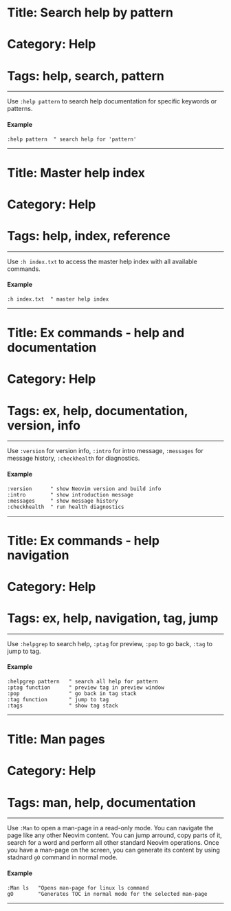 # Title: Search help by pattern
# Category: Help
# Tags: help, search, pattern
---
Use `:help pattern` to search help documentation for specific keywords or patterns.

#### Example

```vim
:help pattern  " search help for 'pattern'
```
***
# Title: Master help index
# Category: Help
# Tags: help, index, reference
---
Use `:h index.txt` to access the master help index with all available commands.

#### Example

```vim
:h index.txt  " master help index
```
***
# Title: Ex commands - help and documentation
# Category: Help
# Tags: ex, help, documentation, version, info
---
Use `:version` for version info, `:intro` for intro message, `:messages` for message history, `:checkhealth` for diagnostics.

#### Example

```vim
:version      " show Neovim version and build info
:intro        " show introduction message
:messages     " show message history
:checkhealth  " run health diagnostics
```
***
# Title: Ex commands - help navigation
# Category: Help
# Tags: ex, help, navigation, tag, jump
---
Use `:helpgrep` to search help, `:ptag` for preview, `:pop` to go back, `:tag` to jump to tag.

#### Example

```vim
:helpgrep pattern   " search all help for pattern
:ptag function      " preview tag in preview window
:pop                " go back in tag stack
:tag function       " jump to tag
:tags               " show tag stack
```
***
# Title: Man pages
# Category: Help
# Tags: man, help, documentation
---
Use `:Man` to open a man-page in a read-only mode. You can navigate the page like any other Neovim content. You can jump arround, copy parts of it, search for a word and perform all other standard Neovim operations. Once you have a man-page on the screen, you can generate its content by using stadnard `gO` command in normal mode.

#### Example

```vim
:Man ls   "Opens man-page for linux ls command
gO        "Generates TOC in normal mode for the selected man-page

```
***
